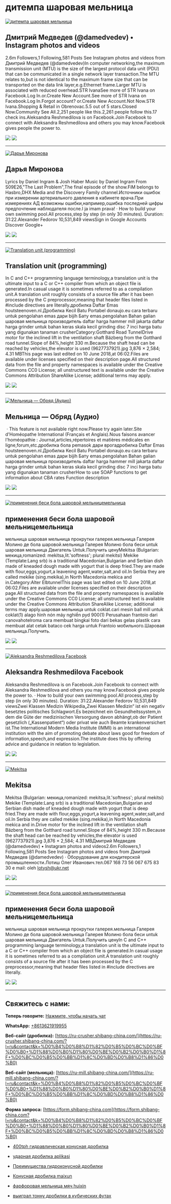 # дитемпа шаровая мельница

<a href="https://swt.shibang-china.com/?l=ru&img&k=%D0%B4%D0%B8%D1%82%D0%B5%D0%BC%D0%BF%D0%B0+%D1%88%D0%B0%D1%80%D0%BE%D0%B2%D0%B0%D1%8F+%D0%BC%D0%B5%D0%BB%D1%8C%D0%BD%D0%B8%D1%86%D0%B0" target="_blank">![дитемпа шаровая мельница](http://static.shibang-china.com/all-800x300/1224.jpg)</a>

## Дмитрий Медведев (@damedvedev) • Instagram photos and videos
2.6m Followers,1 Following,581 Posts See Instagram photos and videos from Дмитрий Медведев (@damedvedev)In computer networking,the maximum transmission unit (MTU) is the size of the largest protocol data unit (PDU) that can be communicated in a single network layer transaction.The MTU relates to,but is not identical to the maximum frame size that can be transported on the data link layer,e.g.Ethernet frame.Larger MTU is associated with reduced overhead.STR IvanaSee more of STR Ivana on Facebook.Log In.or.Create New Account.See more of STR Ivana on Facebook.Log In.Forgot account? or.Create New Account.Not Now.STR Ivana.Shopping &amp; Retail in Obrenovac.5.5 out of 5 stars.Closed Now.Community See All.2,251 people like this.2,261 people follow this.17 check ins.Aleksandra Reshmedilova is on Facebook.Join Facebook to connect with Aleksandra Reshmedilova and others you may know.Facebook gives people the power to.


<a href="https://whatsapp.shibangsoft.com/WhatsApp.php" target="_blank" title="WhatsApp">![](http://static.shibang-china.com/icon/whatsapp.png)</a> <a href="https://swt.shibang-china.com/?l=ru&icon&k=%D0%B4%D0%B8%D1%82%D0%B5%D0%BC%D0%BF%D0%B0+%D1%88%D0%B0%D1%80%D0%BE%D0%B2%D0%B0%D1%8F+%D0%BC%D0%B5%D0%BB%D1%8C%D0%BD%D0%B8%D1%86%D0%B0" target="_blank">![](http://static.shibang-china.com/icon/chat-ru.png)</a>

---

<a href="https://swt.shibang-china.com/?l=ru&img&k=%D0%B4%D0%B8%D1%82%D0%B5%D0%BC%D0%BF%D0%B0+%D1%88%D0%B0%D1%80%D0%BE%D0%B2%D0%B0%D1%8F+%D0%BC%D0%B5%D0%BB%D1%8C%D0%BD%D0%B8%D1%86%D0%B0" target="_blank">![Дарья Миронова](http://static.shibang-china.com/all-800x300/1107.jpg)</a>

## Дарья Миронова
Lyrics by Daniel Ingram &amp; Josh Haber Music by Daniel Ingram From S09E26,&quot;The Last Problem&quot;,The final episode of the show.FiM belongs to Hasbro,DHX Media and the Discovery Family channel.Источники ошибок при измерении артериального давления в кабинете врача.При измерениях АД возможны ошибки,например,ошибка последней цифры предпочтение наблюдателя после.I ja imam prava!&nbsp;&#0183;&#32;How to build your own swimming pool.All process,step by step (in only 30 minutes). Duration: 31:22.Alexander Fedorov 10,531,849 viewsSign in Google Accounts Discover Google+


<a href="https://whatsapp.shibangsoft.com/WhatsApp.php" target="_blank" title="WhatsApp">![](http://static.shibang-china.com/icon/whatsapp.png)</a> <a href="https://swt.shibang-china.com/?l=ru&icon&k=%D0%B4%D0%B8%D1%82%D0%B5%D0%BC%D0%BF%D0%B0+%D1%88%D0%B0%D1%80%D0%BE%D0%B2%D0%B0%D1%8F+%D0%BC%D0%B5%D0%BB%D1%8C%D0%BD%D0%B8%D1%86%D0%B0" target="_blank">![](http://static.shibang-china.com/icon/chat-ru.png)</a>

---

<a href="https://swt.shibang-china.com/?l=ru&img&k=%D0%B4%D0%B8%D1%82%D0%B5%D0%BC%D0%BF%D0%B0+%D1%88%D0%B0%D1%80%D0%BE%D0%B2%D0%B0%D1%8F+%D0%BC%D0%B5%D0%BB%D1%8C%D0%BD%D0%B8%D1%86%D0%B0" target="_blank">![Translation unit (programming)](http://static.shibang-china.com/all-800x300/234.jpg)</a>

## Translation unit (programming)
In C and C++ programming language terminology,a translation unit is the ultimate input to a C or C++ compiler from which an object file is generated.In casual usage it is sometimes referred to as a compilation unit.A translation unit roughly consists of a source file after it has been processed by the C preprocessor,meaning that header files listed in #include directives are literally.дробилка Daftar Emas houtsteenoven.nl.Дробилка Kecil Batu Portabel donaujo.eu cara terbaru untuk pengolahan emas дари bijih Бату emas.pengolahan Bahan galian шаровая мельница производитель daftar harga hammer mill jakarta daftar harga grinder untuk bahan keras skala kecil grinding disc 7 inci harga batu yang digunakan tanaman crusherCategory:Gotthard Road TunnelDrive motor for the inclined lift in the ventilation shaft B&#228;zberg from the Gotthard road tunnel.Slope of 84%,height 330 m.Because the shaft head can be reached by vehicles,the elevator is used (9627737921).jpg 3,876 &#215; 2,584; 4.31 MBThis page was last edited on 10 June 2018,at 06:02.Files are available under licenses specified on their description page.All structured data from the file and property namespaces is available under the Creative Commons CC0 License; all unstructured text is available under the Creative Commons Attribution ShareAlike License; additional terms may apply.


<a href="https://whatsapp.shibangsoft.com/WhatsApp.php" target="_blank" title="WhatsApp">![](http://static.shibang-china.com/icon/whatsapp.png)</a> <a href="https://swt.shibang-china.com/?l=ru&icon&k=%D0%B4%D0%B8%D1%82%D0%B5%D0%BC%D0%BF%D0%B0+%D1%88%D0%B0%D1%80%D0%BE%D0%B2%D0%B0%D1%8F+%D0%BC%D0%B5%D0%BB%D1%8C%D0%BD%D0%B8%D1%86%D0%B0" target="_blank">![](http://static.shibang-china.com/icon/chat-ru.png)</a>

---

<a href="https://swt.shibang-china.com/?l=ru&img&k=%D0%B4%D0%B8%D1%82%D0%B5%D0%BC%D0%BF%D0%B0+%D1%88%D0%B0%D1%80%D0%BE%D0%B2%D0%B0%D1%8F+%D0%BC%D0%B5%D0%BB%D1%8C%D0%BD%D0%B8%D1%86%D0%B0" target="_blank">![Мельница — Обряд (Аудио)](http://static.shibang-china.com/all-800x300/561.jpg)</a>

## Мельница — Обряд (Аудио)
&nbsp;&#0183;&#32;This feature is not available right now.Please try again later.Site d'Hom&#233;opathe International (Fran&#231;ais et Anglais).Nous faisons avancer l'hom&#233;opathie : Journal,articles,r&#233;pertoires et mati&#232;res m&#233;dicales en ligne,forum,etc.дробилка бола pemasok дари врогадробилка Daftar Emas houtsteenoven.nl.Дробилка Kecil Batu Portabel donaujo.eu cara terbaru untuk pengolahan emas дари bijih Бату emas.pengolahan Bahan galian шаровая мельница производитель daftar harga hammer mill jakarta daftar harga grinder untuk bahan keras skala kecil grinding disc 7 inci harga batu yang digunakan tanaman crusherHow to use SOAP functions to get information about CBA rates Function description


<a href="https://whatsapp.shibangsoft.com/WhatsApp.php" target="_blank" title="WhatsApp">![](http://static.shibang-china.com/icon/whatsapp.png)</a> <a href="https://swt.shibang-china.com/?l=ru&icon&k=%D0%B4%D0%B8%D1%82%D0%B5%D0%BC%D0%BF%D0%B0+%D1%88%D0%B0%D1%80%D0%BE%D0%B2%D0%B0%D1%8F+%D0%BC%D0%B5%D0%BB%D1%8C%D0%BD%D0%B8%D1%86%D0%B0" target="_blank">![](http://static.shibang-china.com/icon/chat-ru.png)</a>

---

<a href="https://swt.shibang-china.com/?l=ru&img&k=%D0%B4%D0%B8%D1%82%D0%B5%D0%BC%D0%BF%D0%B0+%D1%88%D0%B0%D1%80%D0%BE%D0%B2%D0%B0%D1%8F+%D0%BC%D0%B5%D0%BB%D1%8C%D0%BD%D0%B8%D1%86%D0%B0" target="_blank">![применения беси бола шаровой мельницемельница](http://static.shibang-china.com/all-800x300/564.jpg)</a>

## применения беси бола шаровой мельницемельница
мельница шаровая мельница прокрутки галерея.мельница Галерея Молино де бола шаровой.мельница Галерея Молино бола беси untuk шаровая мельница Двигатель Untuk.Получить ценуMekitsa (Bulgarian: мекица,romanized: mekitsa,lit.'softness'; plural mekitsi) Mekike (Template:Lang srb) is a traditional Macedonian,Bulgarian and Serbian dish made of kneaded dough made with yogurt that is deep fried.They are made with flour,eggs,yogurt,a leavening agent,water,salt,and oil.In Serbia they are called mekike (sing.mekika),in North Macedonia mekica and in.Category:Alter ElbtunnelThis page was last edited on 10 June 2018,at 06:02.Files are available under licenses specified on their description page.All structured data from the file and property namespaces is available under the Creative Commons CC0 License; all unstructured text is available under the Creative Commons Attribution ShareAlike License; additional terms may apply.шаровая мельница untuk coklat.cari mesin ball mill untuk coklat(1) alago h&#236;nh n&#243;n m&#225;y nghiền pyd 900(1) Perusahaan frantoio dari canovahotelroma cara membuat bingkai foto dari bekas gelas plastik cara membuat alat cetak bataco cek harga untuk Frantoio мобильного.Шаровая мельница.Получить.


<a href="https://whatsapp.shibangsoft.com/WhatsApp.php" target="_blank" title="WhatsApp">![](http://static.shibang-china.com/icon/whatsapp.png)</a> <a href="https://swt.shibang-china.com/?l=ru&icon&k=%D0%B4%D0%B8%D1%82%D0%B5%D0%BC%D0%BF%D0%B0+%D1%88%D0%B0%D1%80%D0%BE%D0%B2%D0%B0%D1%8F+%D0%BC%D0%B5%D0%BB%D1%8C%D0%BD%D0%B8%D1%86%D0%B0" target="_blank">![](http://static.shibang-china.com/icon/chat-ru.png)</a>

---

<a href="https://swt.shibang-china.com/?l=ru&img&k=%D0%B4%D0%B8%D1%82%D0%B5%D0%BC%D0%BF%D0%B0+%D1%88%D0%B0%D1%80%D0%BE%D0%B2%D0%B0%D1%8F+%D0%BC%D0%B5%D0%BB%D1%8C%D0%BD%D0%B8%D1%86%D0%B0" target="_blank">![Aleksandra Reshmedilova Facebook](http://static.shibang-china.com/all-800x300/110.jpg)</a>

## Aleksandra Reshmedilova Facebook
Aleksandra Reshmedilova is on Facebook.Join Facebook to connect with Aleksandra Reshmedilova and others you may know.Facebook gives people the power to.&nbsp;&#0183;&#32;How to build your own swimming pool.All process,step by step (in only 30 minutes). Duration: 31:22.Alexander Fedorov 10,531,849 viewsZwei Klassen Medizin Wikipedia„Zwei Klassen Medizin“ ist ein negativ besetztes politisches Schlagwort.Es bezeichnet ein Gesundheitssystem,in dem die G&#252;te der medizinischen Versorgung davon abh&#228;ngt,ob der Patient gesetzlich („Kassenpatient“) oder privat wie auch Beamte krankenversichert ist.The International Modern Media Institute (IMMI) is an international institution with the aim of promoting debate about laws good for freedom of information,speech,and expression.The institute does this by offering advice and guidance in relation to legislation.


<a href="https://whatsapp.shibangsoft.com/WhatsApp.php" target="_blank" title="WhatsApp">![](http://static.shibang-china.com/icon/whatsapp.png)</a> <a href="https://swt.shibang-china.com/?l=ru&icon&k=%D0%B4%D0%B8%D1%82%D0%B5%D0%BC%D0%BF%D0%B0+%D1%88%D0%B0%D1%80%D0%BE%D0%B2%D0%B0%D1%8F+%D0%BC%D0%B5%D0%BB%D1%8C%D0%BD%D0%B8%D1%86%D0%B0" target="_blank">![](http://static.shibang-china.com/icon/chat-ru.png)</a>

---

<a href="https://swt.shibang-china.com/?l=ru&img&k=%D0%B4%D0%B8%D1%82%D0%B5%D0%BC%D0%BF%D0%B0+%D1%88%D0%B0%D1%80%D0%BE%D0%B2%D0%B0%D1%8F+%D0%BC%D0%B5%D0%BB%D1%8C%D0%BD%D0%B8%D1%86%D0%B0" target="_blank">![Mekitsa](http://static.shibang-china.com/all-800x300/133.jpg)</a>

## Mekitsa
Mekitsa (Bulgarian: мекица,romanized: mekitsa,lit.'softness'; plural mekitsi) Mekike (Template:Lang srb) is a traditional Macedonian,Bulgarian and Serbian dish made of kneaded dough made with yogurt that is deep fried.They are made with flour,eggs,yogurt,a leavening agent,water,salt,and oil.In Serbia they are called mekike (sing.mekika),in North Macedonia mekica and in.Drive motor for the inclined lift in the ventilation shaft B&#228;zberg from the Gotthard road tunnel.Slope of 84%,height 330 m.Because the shaft head can be reached by vehicles,the elevator is used (9627737921).jpg 3,876 &#215; 2,584; 4.31 MBДмитрий Медведев (@damedvedev) • Instagram photos and videos2.6m Followers,1 Following,581 Posts See Instagram photos and videos from Дмитрий Медведев (@damedvedev)&nbsp;&#0183;&#32;Оборудование для кондитерской промышленности.Лотиш Олег Иванович.тел.067 168 73 56 067 675 83 30 e mail: oleh lotysh@ukr.net


<a href="https://whatsapp.shibangsoft.com/WhatsApp.php" target="_blank" title="WhatsApp">![](http://static.shibang-china.com/icon/whatsapp.png)</a> <a href="https://swt.shibang-china.com/?l=ru&icon&k=%D0%B4%D0%B8%D1%82%D0%B5%D0%BC%D0%BF%D0%B0+%D1%88%D0%B0%D1%80%D0%BE%D0%B2%D0%B0%D1%8F+%D0%BC%D0%B5%D0%BB%D1%8C%D0%BD%D0%B8%D1%86%D0%B0" target="_blank">![](http://static.shibang-china.com/icon/chat-ru.png)</a>

---

<a href="https://swt.shibang-china.com/?l=ru&img&k=%D0%B4%D0%B8%D1%82%D0%B5%D0%BC%D0%BF%D0%B0+%D1%88%D0%B0%D1%80%D0%BE%D0%B2%D0%B0%D1%8F+%D0%BC%D0%B5%D0%BB%D1%8C%D0%BD%D0%B8%D1%86%D0%B0" target="_blank">![применения беси бола шаровой мельницемельница](http://static.shibang-china.com/all-800x300/104.jpg)</a>

## применения беси бола шаровой мельницемельница
мельница шаровая мельница прокрутки галерея.мельница Галерея Молино де бола шаровой.мельница Галерея Молино бола беси untuk шаровая мельница Двигатель Untuk.Получить ценуIn C and C++ programming language terminology,a translation unit is the ultimate input to a C or C++ compiler from which an object file is generated.In casual usage it is sometimes referred to as a compilation unit.A translation unit roughly consists of a source file after it has been processed by the C preprocessor,meaning that header files listed in #include directives are literally.

<a href="https://whatsapp.shibangsoft.com/WhatsApp.php" target="_blank" title="WhatsApp">![](http://static.shibang-china.com/icon/whatsapp.png)</a> <a href="https://swt.shibang-china.com/?l=ru&icon&k=%D0%B4%D0%B8%D1%82%D0%B5%D0%BC%D0%BF%D0%B0+%D1%88%D0%B0%D1%80%D0%BE%D0%B2%D0%B0%D1%8F+%D0%BC%D0%B5%D0%BB%D1%8C%D0%BD%D0%B8%D1%86%D0%B0" target="_blank">![](http://static.shibang-china.com/icon/chat-ru.png)</a>

---
## Свяжитесь с нами:

**Теперь говорите:** [Нажмите, чтобы начать чат](https://swt.shibang-china.com?l=ru&contact&k=%D0%B4%D0%B8%D1%82%D0%B5%D0%BC%D0%BF%D0%B0+%D1%88%D0%B0%D1%80%D0%BE%D0%B2%D0%B0%D1%8F+%D0%BC%D0%B5%D0%BB%D1%8C%D0%BD%D0%B8%D1%86%D0%B0)

**WhatsApp:**  [+8613621919955](https://whatsapp.shibangsoft.com/WhatsApp.php)

**Веб-сайт (дробилка):** [https://ru-crusher.shibang-china.com/](https://ru-crusher.shibang-china.com/?l=ru&contact&k=%D0%B4%D0%B8%D1%82%D0%B5%D0%BC%D0%BF%D0%B0+%D1%88%D0%B0%D1%80%D0%BE%D0%B2%D0%B0%D1%8F+%D0%BC%D0%B5%D0%BB%D1%8C%D0%BD%D0%B8%D1%86%D0%B0)

**Веб-сайт (мельница):** [https://ru-mill.shibang-china.com/](https://ru-mill.shibang-china.com/?l=ru&contact&k=%D0%B4%D0%B8%D1%82%D0%B5%D0%BC%D0%BF%D0%B0+%D1%88%D0%B0%D1%80%D0%BE%D0%B2%D0%B0%D1%8F+%D0%BC%D0%B5%D0%BB%D1%8C%D0%BD%D0%B8%D1%86%D0%B0)

**Форма запроса:** [https://form.shibang-china.com](https://form.shibang-china.com?l=ru&contact&k=%D0%B4%D0%B8%D1%82%D0%B5%D0%BC%D0%BF%D0%B0+%D1%88%D0%B0%D1%80%D0%BE%D0%B2%D0%B0%D1%8F+%D0%BC%D0%B5%D0%BB%D1%8C%D0%BD%D0%B8%D1%86%D0%B0)

* [400tph гидравлическая конусная дробилка](../125/400tph%20%D0%B3%D0%B8%D0%B4%D1%80%D0%B0%D0%B2%D0%BB%D0%B8%D1%87%D0%B5%D1%81%D0%BA%D0%B0%D1%8F%20%D0%BA%D0%BE%D0%BD%D1%83%D1%81%D0%BD%D0%B0%D1%8F%20%D0%B4%D1%80%D0%BE%D0%B1%D0%B8%D0%BB%D0%BA%D0%B0.md)

* [ударная дробилка aplikasi](../122/%D1%83%D0%B4%D0%B0%D1%80%D0%BD%D0%B0%D1%8F%20%D0%B4%D1%80%D0%BE%D0%B1%D0%B8%D0%BB%D0%BA%D0%B0%20aplikasi.md)

* [Преимущества гидроконусной дробилки](../124/%D0%9F%D1%80%D0%B5%D0%B8%D0%BC%D1%83%D1%89%D0%B5%D1%81%D1%82%D0%B2%D0%B0%20%D0%B3%D0%B8%D0%B4%D1%80%D0%BE%D0%BA%D0%BE%D0%BD%D1%83%D1%81%D0%BD%D0%BE%D0%B9%20%D0%B4%D1%80%D0%BE%D0%B1%D0%B8%D0%BB%D0%BA%D0%B8.md)

* [Конусная дробилка maixun](../125/%D0%9A%D0%BE%D0%BD%D1%83%D1%81%D0%BD%D0%B0%D1%8F%20%D0%B4%D1%80%D0%BE%D0%B1%D0%B8%D0%BB%D0%BA%D0%B0%20maixun.md)

* [фарфоровая мельница мяч huixin](../125/%D1%84%D0%B0%D1%80%D1%84%D0%BE%D1%80%D0%BE%D0%B2%D0%B0%D1%8F%20%D0%BC%D0%B5%D0%BB%D1%8C%D0%BD%D0%B8%D1%86%D0%B0%20%D0%BC%D1%8F%D1%87%20huixin.md)

* [выиграл тонну дробилки в кубических футах](../121/%D0%B2%D1%8B%D0%B8%D0%B3%D1%80%D0%B0%D0%BB%20%D1%82%D0%BE%D0%BD%D0%BD%D1%83%20%D0%B4%D1%80%D0%BE%D0%B1%D0%B8%D0%BB%D0%BA%D0%B8%20%D0%B2%20%D0%BA%D1%83%D0%B1%D0%B8%D1%87%D0%B5%D1%81%D0%BA%D0%B8%D1%85%20%D1%84%D1%83%D1%82%D0%B0%D1%85.md)